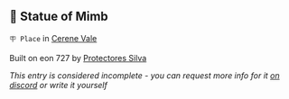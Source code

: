 ## 🗽 Statue of Mimb

`🪧 Place` in [Cerene Vale](<https://zeithalt.github.io/r/cerene_vale.html>)

Built on eon 727 by [Protectores Silva](<https://zeithalt.github.io/r/protectores_silva.html>)

_This entry is considered incomplete - you can request more info for it [on discord](<https://discord.com/channels/562910943848169472/1173922660489633802>) or write it yourself_


